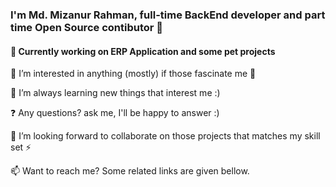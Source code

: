 <h3> I'm Md. Mizanur Rahman, full-time BackEnd developer and part time Open Source contibutor 🚀  </h3>
<h4> 🔭 Currently working on ERP Application and some pet projects </h4>

👀 I’m interested in anything (mostly) if those fascinate me 👀

🌱 I’m always learning new things that interest me :)

❓ Any questions? ask me, I'll be happy to answer :)

💞️ I’m looking forward to collaborate on those projects that matches my skill set ⚡

📫 Want to reach me? Some related links are given bellow.
